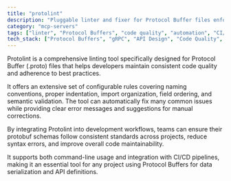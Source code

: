 ```yaml
---
title: "protolint"
description: "Pluggable linter and fixer for Protocol Buffer files enforcing style and conventions"
category: "mcp-servers"
tags: ["linter", "Protocol Buffers", "code quality", "automation", "CI/CD"]
tech_stack: ["Protocol Buffers", "gRPC", "API Design", "Code Quality", "Linting Tools"]
---
```


Protolint is a comprehensive linting tool specifically designed for Protocol Buffer (.proto) files that helps developers maintain consistent code quality and adherence to best practices. 

It offers an extensive set of configurable rules covering naming conventions, proper indentation, import organization, field ordering, and semantic validation. The tool can automatically fix many common issues while providing clear error messages and suggestions for manual corrections.

By integrating Protolint into development workflows, teams can ensure their protobuf schemas follow consistent standards across projects, reduce syntax errors, and improve overall code maintainability. 

It supports both command-line usage and integration with CI/CD pipelines, making it an essential tool for any project using Protocol Buffers for data serialization and API definitions.